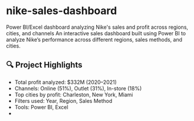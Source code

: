 # nike-sales-dashboard
Power BI/Excel dashboard analyzing Nike's sales and profit across regions, cities, and channels
An interactive sales dashboard built using Power BI to analyze Nike’s performance across different regions, sales methods, and cities.

## 🔍 Project Highlights
- Total profit analyzed: $332M (2020–2021)
- Channels: Online (51%), Outlet (31%), In-store (18%)
- Top cities by profit: Charleston, New York, Miami
- Filters used: Year, Region, Sales Method
- Tools: Power BI, Excel
- 
